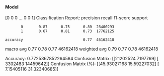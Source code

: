 #### Model
[0 0 0 ... 0 0 1]
Classification Report:
              precision    recall  f1-score   support

           0       0.87      0.75      0.80  28400293
           1       0.67      0.81      0.73  17762125

    accuracy                           0.77  46162418
   macro avg       0.77      0.78      0.77  46162418
weighted avg       0.79      0.77      0.78  46162418

Accuracy: 0.7725367852264584
Confusion Matrix:
[[21202524  7197769]
 [ 3302483 14459642]]
Confusion Matrix (%):
[[45.93027168 15.59227032]
 [ 7.15405116 31.32340685]]
